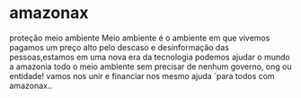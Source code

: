 # amazonax
proteção meio ambiente
 Meio ambiente é o ambiente em que vivemos pagamos  um preço alto  pelo descaso e desinformação das pessoas,estamos em uma nova era da tecnologia podemos ajudar o mundo a amazonia todo o meio ambiente sem precisar de nenhum governo, ong ou entidade!
 vamos nos unir e financiar nos mesmo ajuda ´para todos com amazonax..
